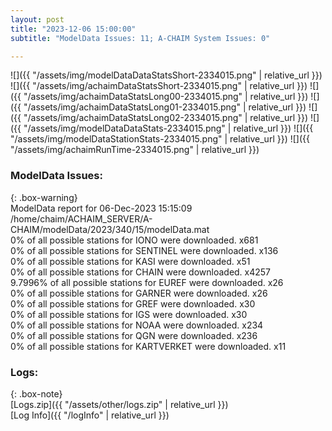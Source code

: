 ```yaml
---
layout: post
title: "2023-12-06 15:00:00"
subtitle: "ModelData Issues: 11; A-CHAIM System Issues: 0"

---
```


![]({{ "/assets/img/modelDataDataStatsShort-2334015.png" | relative_url }})
![]({{ "/assets/img/achaimDataStatsShort-2334015.png" | relative_url }})
![]({{ "/assets/img/achaimDataStatsLong00-2334015.png" | relative_url }})
![]({{ "/assets/img/achaimDataStatsLong01-2334015.png" | relative_url }})
![]({{ "/assets/img/achaimDataStatsLong02-2334015.png" | relative_url }})
![]({{ "/assets/img/modelDataDataStats-2334015.png" | relative_url }})
![]({{ "/assets/img/modelDataStationStats-2334015.png" | relative_url }})
![]({{ "/assets/img/achaimRunTime-2334015.png" | relative_url }})


### ModelData Issues:  
  
{: .box-warning}  
 ModelData report for 06-Dec-2023 15:15:09   
 /home/chaim/ACHAIM_SERVER/A-CHAIM/modelData/2023/340/15/modelData.mat   
 0% of all possible stations for IONO were downloaded. x681   
 0% of all possible stations for SENTINEL were downloaded. x136   
 0% of all possible stations for KASI were downloaded. x51   
 0% of all possible stations for CHAIN were downloaded. x4257   
 9.7996% of all possible stations for EUREF were downloaded. x26   
 0% of all possible stations for GARNER were downloaded. x26   
 0% of all possible stations for GREF were downloaded. x30   
 0% of all possible stations for IGS were downloaded. x30   
 0% of all possible stations for NOAA were downloaded. x234   
 0% of all possible stations for QGN were downloaded. x236   
 0% of all possible stations for KARTVERKET were downloaded. x11   
  


### Logs:  
  
{: .box-note}  
[Logs.zip]({{ "/assets/other/logs.zip" | relative_url }})  
[Log Info]({{ "/logInfo" | relative_url }})  
